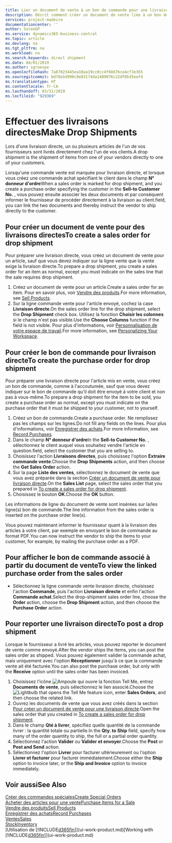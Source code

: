 ```yaml
---
title: Lier un document de vente à un bon de commande pour une livraison directe | Microsoft Docs
description: Décrit comment créer un document de vente liée à un bon de commande pour permettre la livraison directe du fournisseur au client.
services: project-madeira
documentationcenter: ''
author: SorenGP
ms.service: dynamics365-business-central
ms.topic: article
ms.devlang: na
ms.tgt_pltfrm: na
ms.workload: na
ms.search.keywords: direct shipment
ms.date: 04/01/2019
ms.author: sgroespe
ms.openlocfilehash: 7a87023445ea10aa19cc0cc4f60d76ce4cf3e365
ms.sourcegitcommit: bd78a5d990c9e83174da1409076c22df8b35eafd
ms.translationtype: HT
ms.contentlocale: fr-CA
ms.lasthandoff: 03/31/2019
ms.locfileid: "929369"
---
```

# <a name="make-drop-shipments"></a><span data-ttu-id="1f088-103">Effectuer des livraisons directes</span><span class="sxs-lookup"><span data-stu-id="1f088-103">Make Drop Shipments</span></span>
<span data-ttu-id="1f088-104">Lors d'une livraison directe, un ou plusieurs articles de l'un de vos fournisseurs sont livrés directement chez l'un de vos clients.</span><span class="sxs-lookup"><span data-stu-id="1f088-104">A drop shipment is the shipment of items from one of your vendors directly to one of your customers.</span></span>

<span data-ttu-id="1f088-105">Lorsqu'une commande vente est marquée pour livraison directe, et lorsque vous créez une commande achat spécifiant le client dans le champ **N° donneur d'ordre**</span><span class="sxs-lookup"><span data-stu-id="1f088-105">When a sales order is marked for drop shipment, and you create a purchase order specifying the customer in the **Sell-to Customer No.**</span></span> <span data-ttu-id="1f088-106">, vous pouvez ensuite associer les deux documents et par conséquent informer le fournisseur de procéder directement à la livraison au client.</span><span class="sxs-lookup"><span data-stu-id="1f088-106">field, you can link the two documents and thereby instruct the vendor to ship directly to the customer.</span></span>

## <a name="to-create-a-sales-order-for-drop-shipment"></a><span data-ttu-id="1f088-107">Pour créer un document de vente pour des livraisons directes</span><span class="sxs-lookup"><span data-stu-id="1f088-107">To create a sales order for drop shipment</span></span>
<span data-ttu-id="1f088-108">Pour préparer une livraison directe, vous créez un document de vente pour un article, sauf que vous devez indiquer sur la ligne vente que la vente exige la livraison directe.</span><span class="sxs-lookup"><span data-stu-id="1f088-108">To prepare a drop shipment, you create a sales order for an item as normal, except you must indicate on the sales line that the sale requires drop shipment.</span></span>

1. <span data-ttu-id="1f088-109">Créez un document de vente pour un article.</span><span class="sxs-lookup"><span data-stu-id="1f088-109">Create a sales order for an item.</span></span> <span data-ttu-id="1f088-110">Pour en savoir plus, voir [Vendre des produits](sales-how-sell-products.md).</span><span class="sxs-lookup"><span data-stu-id="1f088-110">For more information, see [Sell Products](sales-how-sell-products.md).</span></span>
2. <span data-ttu-id="1f088-111">Sur la ligne commande vente pour l'article envoyé, cochez la case **Livraison directe**.</span><span class="sxs-lookup"><span data-stu-id="1f088-111">On the sales order line for the drop shipment, select the **Drop Shipment** check box.</span></span> <span data-ttu-id="1f088-112">Utilisez la fonction **Choisir les colonnes** si le champ n'est pas visible.</span><span class="sxs-lookup"><span data-stu-id="1f088-112">Use the **Choose Columns** function if the field is not visible.</span></span> <span data-ttu-id="1f088-113">Pour plus d'informations, voir [Personnalisation de votre espace de travail](ui-personalization-user.md).</span><span class="sxs-lookup"><span data-stu-id="1f088-113">For more information, see [Personalizing Your Workspace](ui-personalization-user.md).</span></span>

## <a name="to-create-the-purchase-order-for-drop-shipment"></a><span data-ttu-id="1f088-114">Pour créer le bon de commande pour livraison directe</span><span class="sxs-lookup"><span data-stu-id="1f088-114">To create the purchase order for drop shipment</span></span>
<span data-ttu-id="1f088-115">Pour préparer une livraison directe pour l'article mis en vente, vous créez un bon de commande, comme à l'accoutumée, sauf que vous devez indiquer sur le bon de commande qu'il doit être envoyé à votre client et non pas à vous-même.</span><span class="sxs-lookup"><span data-stu-id="1f088-115">To prepare a drop shipment for the item to be sold, you create a purchase order as normal, except you must indicate on the purchase order that it must be shipped to your customer, not to yourself.</span></span>

1. <span data-ttu-id="1f088-116">Créez un bon de commande.</span><span class="sxs-lookup"><span data-stu-id="1f088-116">Create a purchase order.</span></span> <span data-ttu-id="1f088-117">Ne remplissez pas les champs sur les lignes.</span><span class="sxs-lookup"><span data-stu-id="1f088-117">Do not fill any fields on the lines.</span></span> <span data-ttu-id="1f088-118">Pour plus d'informations, voir [Enregistrer des achats](purchasing-how-record-purchases.md).</span><span class="sxs-lookup"><span data-stu-id="1f088-118">For more information, see [Record Purchases](purchasing-how-record-purchases.md).</span></span>
2. <span data-ttu-id="1f088-119">Dans le champ **N° donneur d'ordre**</span><span class="sxs-lookup"><span data-stu-id="1f088-119">In the **Sell-to Customer No.**</span></span> <span data-ttu-id="1f088-120">, sélectionnez le client auquel vous souhaitez vendre l'article en question.</span><span class="sxs-lookup"><span data-stu-id="1f088-120">field, select the customer that you are selling to.</span></span>
3. <span data-ttu-id="1f088-121">Choisissez l'action **Livraisons directes**, puis choisissez l'option **Extraire commande vente**.</span><span class="sxs-lookup"><span data-stu-id="1f088-121">Choose the **Drop Shipments** action, and then choose the **Get Sales Order** action.</span></span>
4. <span data-ttu-id="1f088-122">Sur la page **Liste des ventes**, sélectionnez le document de vente que vous avez préparée dans la section [Créer un document de vente pour livraison directe](sales-how-drop-shipment.md#to-create-a-sales-order-for-drop-shipment).</span><span class="sxs-lookup"><span data-stu-id="1f088-122">On the **Sales List** page, select the sales order that you prepared in [To create a sales order for drop shipment](sales-how-drop-shipment.md#to-create-a-sales-order-for-drop-shipment).</span></span>
5. <span data-ttu-id="1f088-123">Choisissez le bouton **OK**.</span><span class="sxs-lookup"><span data-stu-id="1f088-123">Choose the **OK** button.</span></span>

<span data-ttu-id="1f088-124">Les informations de ligne du document de vente sont insérées sur la/les ligne(s) bon de commande.</span><span class="sxs-lookup"><span data-stu-id="1f088-124">The line information from the sales order is inserted on the purchase order line(s).</span></span>

<span data-ttu-id="1f088-125">Vous pouvez maintenant informer le fournisseur quant à la livraison des articles à votre client, par exemple en envoyant le bon de commande au format PDF.</span><span class="sxs-lookup"><span data-stu-id="1f088-125">You can now instruct the vendor to ship the items to your customer, for example, by mailing the purchase order as a PDF.</span></span>     

## <a name="to-view-the-linked-purchase-order-from-the-sales-order"></a><span data-ttu-id="1f088-126">Pour afficher le bon de commande associé à partir du document de vente</span><span class="sxs-lookup"><span data-stu-id="1f088-126">To view the linked purchase order from the sales order</span></span>
* <span data-ttu-id="1f088-127">Sélectionnez la ligne commande vente livraison directe, choisissez l'action **Commande**, puis l'action **Livraison directe** et enfin l'action **Commande achat**.</span><span class="sxs-lookup"><span data-stu-id="1f088-127">Select the drop-shipment sales order line, choose the **Order** action, choose the **Drop Shipment** action, and then choose the **Purchase Order** action.</span></span>

## <a name="to-post-a-drop-shipment"></a><span data-ttu-id="1f088-128">Pour reporter une livraison directe</span><span class="sxs-lookup"><span data-stu-id="1f088-128">To post a drop shipment</span></span>
<span data-ttu-id="1f088-129">Lorsque le fournisseur a livré les articles, vous pouvez reporter le document de vente comme envoyé.</span><span class="sxs-lookup"><span data-stu-id="1f088-129">After the vendor ships the items, you can post the sales order as shipped.</span></span> <span data-ttu-id="1f088-130">Vous pouvez également valider la commande achat, mais uniquement avec l'option **Réceptionner** jusqu'à ce que la commande vente ait été facturée.</span><span class="sxs-lookup"><span data-stu-id="1f088-130">You can also post the purchase order, but only with the **Receive** option until the sales order has been invoiced.</span></span>

1. <span data-ttu-id="1f088-131">Choisissez l'icône ![Ampoule qui ouvre la fonction Tell Me](media/ui-search/search_small.png "Dites-moi ce que vous voulez faire"), entrez **Documents de vente**, puis sélectionnez le lien associé.</span><span class="sxs-lookup"><span data-stu-id="1f088-131">Choose the ![Lightbulb that opens the Tell Me feature](media/ui-search/search_small.png "Tell me what you want to do") icon, enter **Sales Orders**, and then choose the related link.</span></span>
2. <span data-ttu-id="1f088-132">Ouvrez les documents de vente que vous avez créés dans la section [Pour créer un document de vente pour une livraison directe]().</span><span class="sxs-lookup"><span data-stu-id="1f088-132">Open the sales order that you created in [To create a sales order for drop shipment]().</span></span>
3. <span data-ttu-id="1f088-133">Dans le champ **Qté à livrer**, spécifiez quelle quantité de la commande livrer : la quantité totale ou partielle.</span><span class="sxs-lookup"><span data-stu-id="1f088-133">In the **Qty. to Ship** field, specify how many of the order quantity to ship, the full or a partial order quantity.</span></span>
4. <span data-ttu-id="1f088-134">Sélectionnez l'action **Valider** ou **Valider et envoyer**.</span><span class="sxs-lookup"><span data-stu-id="1f088-134">Choose the **Post** or **Post and Send** action.</span></span>
5. <span data-ttu-id="1f088-135">Sélectionnez l'option **Livrer** pour facturer ultérieurement ou l'option **Livrer et facturer** pour facturer immédiatement.</span><span class="sxs-lookup"><span data-stu-id="1f088-135">Choose either the **Ship** option to invoice later, or the **Ship and Invoice** option to invoice immediately.</span></span>

## <a name="see-also"></a><span data-ttu-id="1f088-136">Voir aussi</span><span class="sxs-lookup"><span data-stu-id="1f088-136">See Also</span></span>
[<span data-ttu-id="1f088-137">Créer des commandes spéciales</span><span class="sxs-lookup"><span data-stu-id="1f088-137">Create Special Orders</span></span>](sales-how-to-create-special-orders.md)  
[<span data-ttu-id="1f088-138">Acheter des articles pour une vente</span><span class="sxs-lookup"><span data-stu-id="1f088-138">Purchase Items for a Sale</span></span>](purchasing-how-purchase-products-sale.md)  
[<span data-ttu-id="1f088-139">Vendre des produits</span><span class="sxs-lookup"><span data-stu-id="1f088-139">Sell Products</span></span>](sales-how-sell-products.md)  
[<span data-ttu-id="1f088-140">Enregistrer des achats</span><span class="sxs-lookup"><span data-stu-id="1f088-140">Record Purchases</span></span>](purchasing-how-record-purchases.md)  
[<span data-ttu-id="1f088-141">Ventes</span><span class="sxs-lookup"><span data-stu-id="1f088-141">Sales</span></span>](sales-manage-sales.md)  
[<span data-ttu-id="1f088-142">Stock</span><span class="sxs-lookup"><span data-stu-id="1f088-142">Inventory</span></span>](inventory-manage-inventory.md)  
<span data-ttu-id="1f088-143">[Utilisation de [!INCLUDE[d365fin](includes/d365fin_md.md)]](ui-work-product.md)</span><span class="sxs-lookup"><span data-stu-id="1f088-143">[Working with [!INCLUDE[d365fin](includes/d365fin_md.md)]](ui-work-product.md)</span></span>
